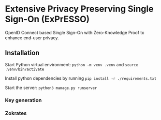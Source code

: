 # Extensive Privacy Preserving Single Sign-On (ExPrESSO)

OpenID Connect based Single Sign-On with Zero-Knowledge Proof to enhance end-user privacy.

## Installation

Start Python virtual environment: `python -m venv .venv` and `source .venv/bin/activate`

Install python dependencies by running `pip install -r ./requirements.txt`

Start the server: `python3 manage.py runserver`

### Key generation



### Zokrates










